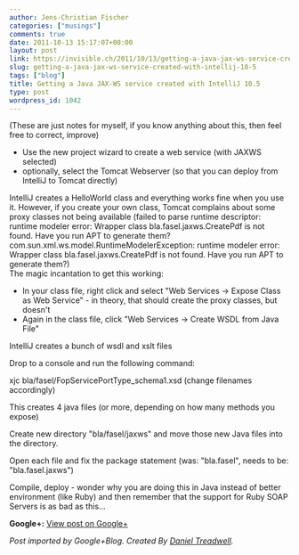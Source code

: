 ```yaml
---
author: Jens-Christian Fischer
categories: ["musings"]
comments: true
date: 2011-10-13 15:17:07+00:00
layout: post
link: https://invisible.ch/2011/10/13/getting-a-java-jax-ws-service-created-with-intellij-10-5/
slug: getting-a-java-jax-ws-service-created-with-intellij-10-5
tags: ["blog"]
title: Getting a Java JAX-WS service created with IntelliJ 10.5
type: post
wordpress_id: 1042
---
```


  
(These are just notes for myself, if you know anything about this, then feel free to correct, improve)  
  
* Use the new project wizard to create a web service (with JAXWS selected)  
* optionally, select the Tomcat Webserver (so that you can deploy from IntelliJ to Tomcat directly)  
  
IntelliJ creates a HelloWorld class and everything works fine when you use it. However, if you create your own class, Tomcat complains about some proxy classes not being available (failed to parse runtime descriptor: runtime modeler error: Wrapper class bla.fasel.jaxws.CreatePdf is not found. Have you run APT to generate them?  
com.sun.xml.ws.model.RuntimeModelerException: runtime modeler error: Wrapper class bla.fasel.jaxws.CreatePdf is not found. Have you run APT to generate them?)  
The magic incantation to get this working:  
  
* In your class file, right click and select "Web Services -> Expose Class as Web Service" - in theory, that should create the proxy classes, but doesn't  
* Again in the class file, click "Web Services -> Create WSDL from Java File"  
  
IntelliJ creates a bunch of wsdl and xslt files  
  
Drop to a console and run the following command:  
  
xjc bla/fasel/FopServicePortType_schema1.xsd  (change filenames accordingly)  
  
This creates 4 java files (or more, depending on how many methods you expose)  
  
Create new directory "bla/fasel/jaxws" and move those new Java files into the directory.  
  
Open each file and fix the package statement (was: "bla.fasel", needs to be: "bla.fasel.jaxws")  
  
Compile, deploy - wonder why you are doing this in Java instead of better environment (like Ruby) and then remember that the support for Ruby SOAP Servers is as bad as this...

**Google+:** [View post on Google+](https://plus.google.com/109789939743085010576/posts/CEZsuobUb6j)

  
  
_Post imported by Google+Blog.  Created By [Daniel Treadwell](https://minimali.se/)._
